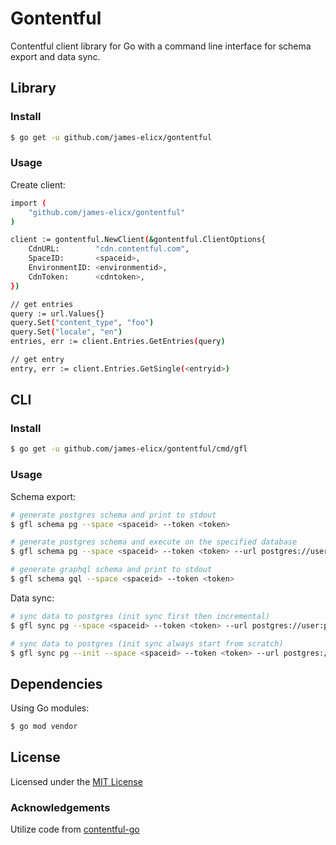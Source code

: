 # Gontentful

Contentful client library for Go with a command line interface for schema export and data sync.

## Library

### Install

```sh
$ go get -u github.com/james-elicx/gontentful
```

### Usage

Create client:

```sh
import (
	"github.com/james-elicx/gontentful"
)

client := gontentful.NewClient(&gontentful.ClientOptions{
	CdnURL:        "cdn.contentful.com",
	SpaceID:       <spaceid>,
	EnvironmentID: <environmentid>,
	CdnToken:      <cdntoken>,
})

// get entries
query := url.Values{}
query.Set("content_type", "foo")
query.Set("locale", "en")
entries, err := client.Entries.GetEntries(query)

// get entry
entry, err := client.Entries.GetSingle(<entryid>)
```

## CLI

### Install

```sh
$ go get -u github.com/james-elicx/gontentful/cmd/gfl
```

### Usage

Schema export:

```sh
# generate postgres schema and print to stdout
$ gfl schema pg --space <spaceid> --token <token>

# generate postgres schema and execute on the specified database
$ gfl schema pg --space <spaceid> --token <token> --url postgres://user:pass@host:port/db

# generate graphql schema and print to stdout
$ gfl schema gql --space <spaceid> --token <token>
```

Data sync:

```sh
# sync data to postgres (init sync first then incremental)
$ gfl sync pg --space <spaceid> --token <token> --url postgres://user:pass@host:port/db

# sync data to postgres (init sync always start from scratch)
$ gfl sync pg --init --space <spaceid> --token <token> --url postgres://user:pass@host:port/db
```

## Dependencies

Using Go modules:

```sh
$ go mod vendor
```

## License

Licensed under the [MIT License](LICENSE)

### Acknowledgements

Utilize code from [contentful-go](https://github.com/contentful-labs/contentful-go)
